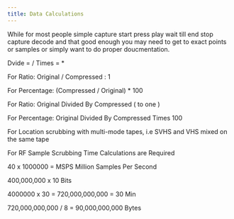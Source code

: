 ```yaml
---
title: Data Calculations
---
```


While for most people simple capture start press play wait till end stop capture decode and that good enough you may need to get to exact points or samples or simply want to do proper doucmentation.


Dvide = /
Times = *  

For Ratio: Original / Compressed : 1

For Percentage: (Compressed / Original) * 100

For Ratio: Original Divided By Compressed ( to one )

For Percentage: Original Divided By Compressed Times 100

For Location scrubbing with multi-mode tapes, i.e SVHS and VHS mixed on the same tape


For RF Sample Scrubbing Time Calculations are Required

40 x 1000000 = MSPS Million Samples Per Second

400,000,000 x 10 Bits

4000000 x 30 = 720,000,000,000 = 30 Min

720,000,000,000 / 8 = 90,000,000,000 Bytes
